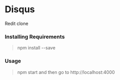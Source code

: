 # Disqus
Redit clone

### Installing Requirements
> npm install --save

### Usage 
> npm start 
and then go to http://localhost:4000

